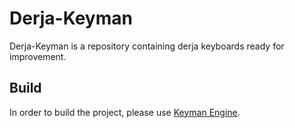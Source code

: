 # Derja-Keyman
Derja-Keyman is a repository containing derja keyboards ready for improvement.

## Build
In order to build the project, please use [Keyman Engine](https://keyman.com/developer/).
